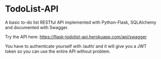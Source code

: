 # TodoList-API
A basic to-do list RESTful API implemented with Python-Flask, SQLAlchemy and documented with Swagger.

Try the API here: https://flask-todolist-api.herokuapp.com/api/swagger

You have to authenticate yourself with /auth/ and it will give you a JWT token so you can use the entire API without problem.
